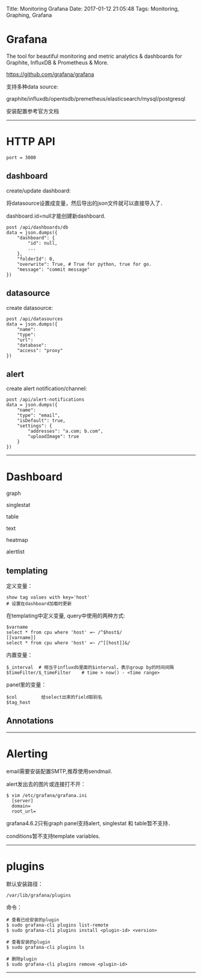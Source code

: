 Title: Monitoring Grafana
Date: 2017-01-12 21:05:48
Tags: Monitoring, Graphing, Grafana



# Grafana

The tool for beautiful monitoring and metric analytics & dashboards for Graphite, InfluxDB & Prometheus & More.

<https://github.com/grafana/grafana>

支持多种data source:

graphite/influxdb/opentsdb/premetheus/elasticsearch/mysql/postgresql

安装配置参考官方文档

***

# HTTP API

    port = 3000

## dashboard

create/update dashboard:

将datasource设置成变量，然后导出的json文件就可以直接导入了．

dashboard.id=null才能创建新dashboard.

    post /api/dashboards/db
    data = json.dumps({
        "dashboard": {
            "id": null,
            ...
        },
        "folderId": 0,
        "overwrite": True, # True for python, true for go.
        "message": "commit message"
    })

## datasource

create datasource:

    post /api/datasources
    data = json.dumps({
        "name":
        "type":
        "url":
        "database":
        "access": "proxy"
    })

## alert

create alert notification/channel:

    post /api/alert-notifications
    data = json.dumps({
        "name":
        "type": "email",
        "isDefault": true,
        "settings": {
            "addresses": "a.com; b.com",
            "uploadImage": true
        }
    })

***

# Dashboard

graph

singlestat

table

text

heatmap

alertlist

## templating

定义变量：

    show tag values with key='host'
    # 设置在dashboard加载时更新

在templating中定义变量, query中使用的两种方式:

    $varname
    select * from cpu where 'host' =~ /^$host$/
    [[varname]]
    select * from cpu where 'host' =~ /^[[host]]&/

内置变量：

    $_interval  # 相当于influxdb里面的$interval，表示group by的时间间隔
    $timeFilter/$_timeFilter    # time > now() - <time range>

panel里的变量：

    $col         给select出来的field取别名
    $tag_host

## Annotations

***

# Alerting

email需要安装配置SMTP,推荐使用sendmail.

alert发出去的图片或连接打不开：

    $ vim /etc/grafana/grafana.ini
      [server]
      domain=
      root_url=

grafana4.6.2只有graph panel支持alert, singlestat 和 table暂不支持．

conditions暂不支持template variables.

***

# plugins

默认安装路径：

    /var/lib/grafana/plugins

命令：

    # 查看已经安装的plugin
    $ sudo grafana-cli plugins list-remote
    $ sudo grafana-cli plugins install <plugin-id> <version>

    # 查看安装的plugin
    $ sudo grafana-cli plugins ls

    # 删除plugin
    $ sudo grafana-cli plugins remove <plugin-id>

***
